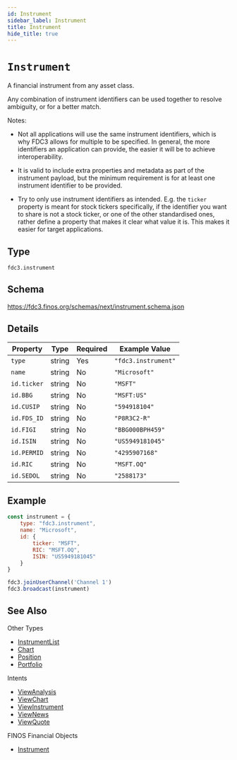 ```yaml
---
id: Instrument
sidebar_label: Instrument
title: Instrument
hide_title: true
---
```

# `Instrument`

A financial instrument from any asset class.

Any combination of instrument identifiers can be used together to resolve ambiguity, or for a better match.

Notes:

- Not all applications will use the same instrument identifiers, which is why FDC3 allows for multiple to be specified.
In general, the more identifiers an application can provide, the easier it will be to achieve interoperability.

- It is valid to include extra properties and metadata as part of the instrument payload, but the minimum requirement
is for at least one instrument identifier to be provided.

- Try to only use instrument identifiers as intended. E.g. the `ticker` property is meant for stock tickers specifically,
if the identifier you want to share is not a stock ticker, or one of the other standardised ones, rather define 
a property that makes it clear what value it is. This makes it easier for target applications.

## Type

`fdc3.instrument`

## Schema

https://fdc3.finos.org/schemas/next/instrument.schema.json

## Details

| Property    | Type    | Required | Example Value       |
|-------------|---------|----------|---------------------|
| `type`      | string  | Yes      | `"fdc3.instrument"` |
| `name`      | string  | No       | `"Microsoft"`       |
| `id.ticker` | string  | No       | `"MSFT"`            |
| `id.BBG`    | string  | No       | `"MSFT:US"`         |
| `id.CUSIP`  | string  | No       | `"594918104"`       |
| `id.FDS_ID` | string  | No       | `"P8R3C2-R"`        |
| `id.FIGI`   | string  | No       | `"BBG000BPH459"`    |
| `id.ISIN`   | string  | No       | `"US5949181045"`    |
| `id.PERMID` | string  | No       | `"4295907168"`      |
| `id.RIC`    | string  | No       | `"MSFT.OQ"`         |
| `id.SEDOL`  | string  | No       | `"2588173"`         |

## Example

```js
const instrument = {
    type: "fdc3.instrument",
    name: "Microsoft",
    id: {
        ticker: "MSFT",
        RIC: "MSFT.OQ",
        ISIN: "US5949181045"
    }
}

fdc3.joinUserChannel('Channel 1')
fdc3.broadcast(instrument)
```

## See Also

Other Types

- [InstrumentList](InstrumentList)
- [Chart](Chart)
- [Position](Position)
- [Portfolio](Portfolio)

Intents

- [ViewAnalysis](../../intents/ref/ViewAnalysis)
- [ViewChart](../../intents/ref/ViewChart)
- [ViewInstrument](../../intents/ref/ViewInstrument)
- [ViewNews](../../intents/ref/ViewNews)
- [ViewQuote](../../intents/ref/ViewQuote)

FINOS Financial Objects

- [Instrument](https://fo.finos.org/docs/objects/instrument)